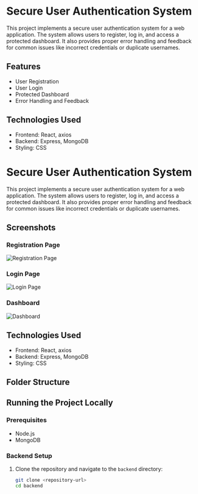 # Secure User Authentication System

This project implements a secure user authentication system for a web application. The system allows users to register, log in, 
and access a protected dashboard. It also provides proper error handling and feedback for common issues like incorrect credentials or duplicate usernames.

## Features

- User Registration
- User Login
- Protected Dashboard
- Error Handling and Feedback

## Technologies Used

- Frontend: React, axios
- Backend: Express, MongoDB
- Styling: CSS

# Secure User Authentication System

This project implements a secure user authentication system for a web application. The system allows users to register, log in, and access a protected dashboard. It also provides proper error handling and feedback for common issues like incorrect credentials or duplicate usernames.

## Screenshots

### Registration Page

![Registration Page](https://drive.google.com/file/d/1dWlJy9GvabTPPYwJQpsLwNpbVZhbgzj4/view?usp=sharing)

### Login Page

![Login Page](https://i.ibb.co/7VNNL3F/login.png)

### Dashboard

![Dashboard](https://i.ibb.co/WcCzNPP/dashboard.png)

## Technologies Used

- Frontend: React, axios
- Backend: Express, MongoDB
- Styling: CSS

## Folder Structure





## Running the Project Locally

### Prerequisites

- Node.js
- MongoDB

### Backend Setup

1. Clone the repository and navigate to the `backend` directory:

   ```bash
   git clone <repository-url>
   cd backend
